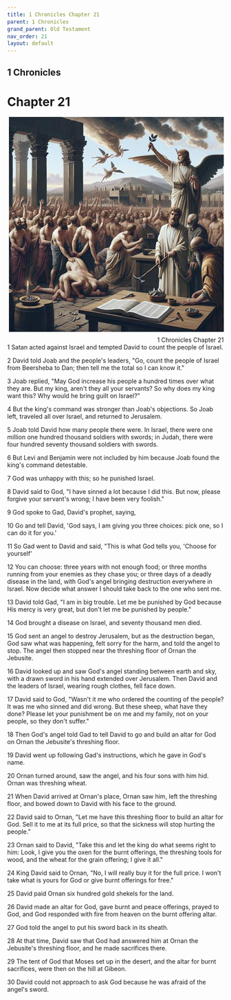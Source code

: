 ```yaml
---
title: 1 Chronicles Chapter 21
parent: 1 Chronicles
grand_parent: Old Testament
nav_order: 21
layout: default
---
```


## 1 Chronicles

# Chapter 21

<div style="clear: both; text-align: right;">
    <img src="/assets/Image/1 Chronicles/500/21.jpg" alt="1 Chronicles Chapter 21" class="chapter-image" style="max-width: 100%; height: auto; float: right; margin: 0 0 10px 10px; padding-left: 10%;">
    <figcaption style="font-size: 14px;">1 Chronicles Chapter 21</figcaption>
</div>
1 Satan acted against Israel and tempted David to count the people of Israel.

2 David told Joab and the people's leaders, "Go, count the people of Israel from Beersheba to Dan; then tell me the total so I can know it."

3 Joab replied, "May God increase his people a hundred times over what they are. But my king, aren't they all your servants? So why does my king want this? Why would he bring guilt on Israel?"

4 But the king's command was stronger than Joab's objections. So Joab left, traveled all over Israel, and returned to Jerusalem.

5 Joab told David how many people there were. In Israel, there were one million one hundred thousand soldiers with swords; in Judah, there were four hundred seventy thousand soldiers with swords.

6 But Levi and Benjamin were not included by him because Joab found the king's command detestable.

7 God was unhappy with this; so he punished Israel.

8 David said to God, "I have sinned a lot because I did this. But now, please forgive your servant's wrong; I have been very foolish."

9 God spoke to Gad, David's prophet, saying,

10 Go and tell David, 'God says, I am giving you three choices: pick one, so I can do it for you.'

11 So Gad went to David and said, "This is what God tells you, 'Choose for yourself'

12 You can choose: three years with not enough food; or three months running from your enemies as they chase you; or three days of a deadly disease in the land, with God's angel bringing destruction everywhere in Israel. Now decide what answer I should take back to the one who sent me.

13 David told Gad, "I am in big trouble. Let me be punished by God because His mercy is very great, but don't let me be punished by people."

14 God brought a disease on Israel, and seventy thousand men died.

15 God sent an angel to destroy Jerusalem, but as the destruction began, God saw what was happening, felt sorry for the harm, and told the angel to stop. The angel then stopped near the threshing floor of Ornan the Jebusite.

16 David looked up and saw God's angel standing between earth and sky, with a drawn sword in his hand extended over Jerusalem. Then David and the leaders of Israel, wearing rough clothes, fell face down.

17 David said to God, "Wasn't it me who ordered the counting of the people? It was me who sinned and did wrong. But these sheep, what have they done? Please let your punishment be on me and my family, not on your people, so they don't suffer."

18 Then God's angel told Gad to tell David to go and build an altar for God on Ornan the Jebusite's threshing floor.

19 David went up following Gad's instructions, which he gave in God's name.

20 Ornan turned around, saw the angel, and his four sons with him hid. Ornan was threshing wheat.

21 When David arrived at Ornan's place, Ornan saw him, left the threshing floor, and bowed down to David with his face to the ground.

22 David said to Ornan, "Let me have this threshing floor to build an altar for God. Sell it to me at its full price, so that the sickness will stop hurting the people."

23 Ornan said to David, "Take this and let the king do what seems right to him: Look, I give you the oxen for the burnt offerings, the threshing tools for wood, and the wheat for the grain offering; I give it all."

24 King David said to Ornan, "No, I will really buy it for the full price. I won't take what is yours for God or give burnt offerings for free."

25 David paid Ornan six hundred gold shekels for the land.

26 David made an altar for God, gave burnt and peace offerings, prayed to God, and God responded with fire from heaven on the burnt offering altar.

27 God told the angel to put his sword back in its sheath.

28 At that time, David saw that God had answered him at Ornan the Jebusite's threshing floor, and he made sacrifices there.

29 The tent of God that Moses set up in the desert, and the altar for burnt sacrifices, were then on the hill at Gibeon.

30 David could not approach to ask God because he was afraid of the angel's sword.


